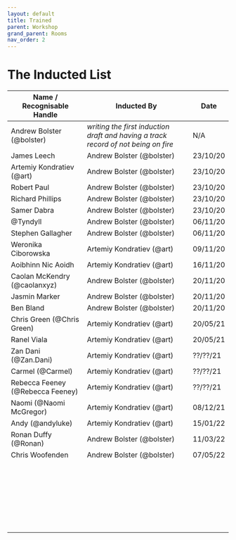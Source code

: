 ```yaml
---
layout: default
title: Trained
parent: Workshop
grand_parent: Rooms
nav_order: 2
---
```


# The Inducted List

| Name / Recognisable Handle       | Inducted By                                                  | Date     |
| -------------------------------- | ------------------------------------------------------------ | -------- |
| Andrew Bolster (@bolster)        | _writing the first induction draft and having a track record of not being on fire_ | N/A      |
| James Leech                      | Andrew Bolster (@bolster)                                    | 23/10/20 |
| Artemiy Kondratiev (@art)        | Andrew Bolster (@bolster)                                    | 23/10/20 |
| Robert Paul                      | Andrew Bolster (@bolster)                                    | 23/10/20 |
| Richard Phillips                 | Andrew Bolster (@bolster)                                    | 23/10/20 |
| Samer Dabra                      | Andrew Bolster (@bolster)                                    | 23/10/20 |
| @Tyndyll                         | Andrew Bolster (@bolster)                                    | 06/11/20 |
| Stephen Gallagher                | Andrew Bolster (@bolster)                                    | 06/11/20 |
| Weronika Ciborowska              | Artemiy Kondratiev (@art)                                    | 09/11/20 |
| Aoibhinn Nic Aoidh               | Artemiy Kondratiev (@art)                                    | 16/11/20 |
| Caolan McKendry (@caolanxyz)     | Andrew Bolster (@bolster)                                    | 20/11/20 |
| Jasmin Marker                    | Andrew Bolster (@bolster)                                    | 20/11/20 |
| Ben Bland                        | Andrew Bolster (@bolster)                                    | 20/11/20 |
| Chris Green (@Chris Green)       | Artemiy Kondratiev (@art)                                    | 20/05/21 |
| Ranel Viala                      | Artemiy Kondratiev (@art)                                    | 20/05/21 |
| Zan Dani (@Zan.Dani)             | Artemiy Kondratiev (@art)                                    | ??/??/21 |
| Carmel (@Carmel)                 | Artemiy Kondratiev (@art)                                    | ??/??/21 |
| Rebecca Feeney (@Rebecca Feeney) | Artemiy Kondratiev (@art)                                    | ??/??/21 |
| Naomi (@Naomi McGregor)          | Artemiy Kondratiev (@art)                                    | 08/12/21 |
| Andy (@andyluke)                 | Artemiy Kondratiev (@art)                                    | 15/01/22 |
| Ronan Duffy (@Ronan)             | Andrew Bolster (@bolster)                                    | 11/03/22 |
| Chris Woofenden                  | Andrew Bolster (@bolster)                                    | 07/05/22 |
|                                  |                                                              |          |
|                                  |                                                              |          |
|                                  |                                                              |          |
|                                  |                                                              |          |
|                                  |                                                              |          |
|                                  |                                                              |          |
|                                  |                                                              |          |
|                                  |                                                              |          |
|                                  |                                                              |          |
|                                  |                                                              |          |
|                                  |                                                              |          |
|                                  |                                                              |          |
|                                  |                                                              |          |
|                                  |                                                              |          |
|                                  |                                                              |          |
|                                  |                                                              |          |
|                                  |                                                              |          |
|                                  |                                                              |          |
|                                  |                                                              |          |
|                                  |                                                              |          |
|                                  |                                                              |          |
|                                  |                                                              |          |
|                                  |                                                              |          |
|                                  |                                                              |          |
|                                  |                                                              |          |
|                                  |                                                              |          |
|                                  |                                                              |          |
 
 
